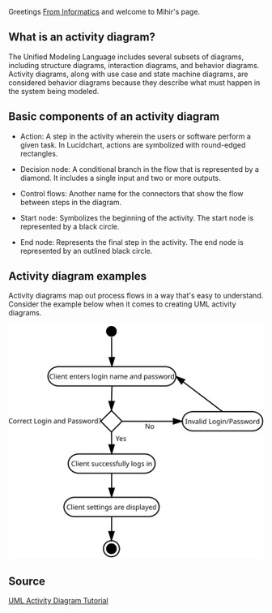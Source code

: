 Greetings [From Informatics](https://www.informatics.illinois.edu/) and welcome to Mihir's page.

## What is an activity diagram?
<p>The Unified Modeling Language includes several subsets of diagrams, including structure diagrams, interaction diagrams, and behavior diagrams. Activity diagrams, along with use case and state machine diagrams, are considered behavior diagrams because they describe what must happen in the system being modeled.</p>

## Basic components of an activity diagram

* Action: A step in the activity wherein the users or software perform a given task. In Lucidchart, actions are symbolized with round-edged rectangles.

* Decision node: A conditional branch in the flow that is represented by a diamond. It includes a single input and two or more outputs.

* Control flows: Another name for the connectors that show the flow between steps in the diagram.

* Start node: Symbolizes the beginning of the activity. The start node is represented by a black circle.

* End node: Represents the final step in the activity. The end node is represented by an outlined black circle.

## Activity diagram examples
<p>Activity diagrams map out process flows in a way that's easy to understand. Consider the example below when it comes to creating UML activity diagrams.</p>

![Activity Diagram](mihirsj2_assignment1.svg)

## Source

[UML Activity Diagram Tutorial](https://www.lucidchart.com/pages/uml-activity-diagram?a=0)